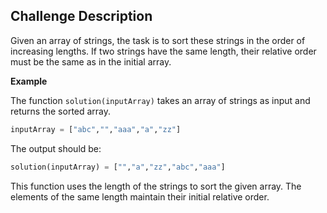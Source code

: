 ## Challenge Description

Given an array of strings, the task is to sort these strings in the order of increasing lengths. If two strings have the same length, their relative order must be the same as in the initial array.

**Example**

The function `solution(inputArray)` takes an array of strings as input and returns the sorted array.

```python
inputArray = ["abc","","aaa","a","zz"]
```

The output should be:

```python
solution(inputArray) = ["","a","zz","abc","aaa"]
```

This function uses the length of the strings to sort the given array. The elements of the same length maintain their initial relative order.